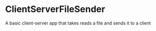# ClientServerFileSender
A basic client-server app that takes reads a file and sends it to a client
